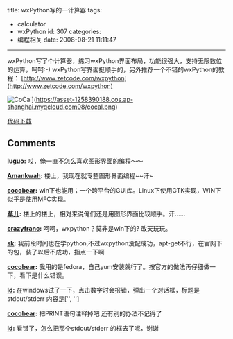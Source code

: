 title: wxPython写的一计算器
tags:
  - calculator
  - wxPython
id: 307
categories:
  - 编程相关
date: 2008-08-21 11:11:47
---

wxPython写了个计算器，练习wxPython界面布局，功能很强大，支持无限数位的运算，呵呵:-)
wxPython写界面挺顺手的，另外推荐一个不错的wxPython的教程：
[http://www.zetcode.com/wxpython](http://www.zetcode.com/wxpython)

![CoCal ](https://asset-1258390188.cos.ap-shanghai.myqcloud.com/cocal.png "cocal")](https://asset-1258390188.cos.ap-shanghai.myqcloud.com08/cocal.png)

[代码下载](http://cocobear.github.io/code/CoCal.py)
## Comments

**[luguo](#4065 "2008-08-21 16:35:17"):** 哎，俺一直不怎么喜欢图形界面的编程～～

**[Amankwah](#4067 "2008-08-21 21:01:35"):** 楼上，我现在就专整图形界面编程~~汗~

**[cocobear](#4105 "2008-08-27 08:59:43"):** win下也能用；一个跨平台的GUI库。Linux下使用GTK实现，WIN下似乎是使用MFC实现。

**[草儿](#4099 "2008-08-26 17:11:00"):** 楼上的楼上，相对来说俺们还是用图形界面比较顺手。汗……

**[crazyfranc](#4100 "2008-08-26 19:59:32"):** 呵呵，wxpython？莫非是win下的? 改天玩玩。

**[sk](#4172 "2008-09-08 19:14:39"):** 我前段时间也在学python,不过wxpython没配成功，apt-get不行，在官网下的包，装了以后不成功，指点一下啊

**[cocobear](#4175 "2008-09-09 08:46:43"):** 我用的是fedora，自己yum安装就行了。按官方的做法再仔细做一下，看下是什么错误。

**[ld](#9070 "2010-12-10 15:44:47"):** 在windows试了一下，点击数字时会报错，弹出一个对话框，标题是stdout/stderr 内容是['', '']

**[cocobear](#9088 "2010-12-13 09:22:34"):** 把PRINT语句注释掉吧 还有别的办法不记得了

**[ld](#9071 "2010-12-10 16:01:05"):** 看错了，怎么把那个stdout/stderr 的框去了呢，谢谢

